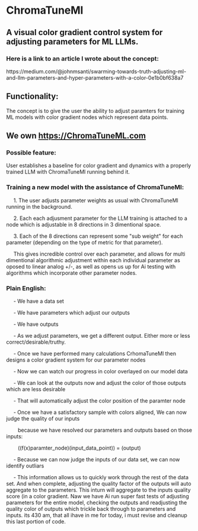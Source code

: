 # **ChromaTuneMl**
## A visual color gradient control system for adjusting parameters for ML LLMs.
### Here is a link to an article I wrote about the concept:<br>
<p> https://medium.com/@johnmsanti/swarming-towards-truth-adjusting-ml-and-llm-parameters-and-hyper-parameters-with-a-color-0e1b0bf638a7 </p>

## Functionality:
<p>The concept is to give the user the ability to adjust paramters for training ML models with 
  color gradient nodes which represent data points.</p>

## We own https://ChromaTuneML.com
### Possible feature:
<p>User establishes a baseline for color gradient and dynamics with a properly trained LLM
  with ChromaTuneMl running behind it.</p>

### Training a new model with the assistance of ChromaTuneMl:
<p>&nbsp;&nbsp;&nbsp;&nbsp;&nbsp;1. The user adjusts parameter weights as usual with
  ChromaTuneMl running in the background.</p>
<p>&nbsp;&nbsp;&nbsp;&nbsp;&nbsp;2. Each each adjusment parameter for the LLM training
  is attached to a node which is adjustable in 8 directions in 3 dimentional space.</p>
<p>&nbsp;&nbsp;&nbsp;&nbsp;&nbsp;3. Each of the 8 directions can represent some "sub weight"
  for each parameter (depending on the type of metric for that parameter).</p>
<p><p>&nbsp;&nbsp;&nbsp;&nbsp;&nbsp;This gives incredible control over each parameter, 
  and allows for multi dimentional algorithmic adjustment within each individual parameter 
  as oposed to linear analog +/-, as well as opens us up for Ai testing with algorithms
  which incorporate other parameter nodes.</p>

### Plain English:
<p>&nbsp;&nbsp;&nbsp;&nbsp;&nbsp;- We have a data set</p>
<p>&nbsp;&nbsp;&nbsp;&nbsp;&nbsp;- We have parameters which adjust our outputs</p>
<p>&nbsp;&nbsp;&nbsp;&nbsp;&nbsp;- We have outputs</p>
<p>&nbsp;&nbsp;&nbsp;&nbsp;&nbsp;- As we adjust parameters, we get a different output.
  Either more or less correct/desirable/truthy.</p>
<p>&nbsp;&nbsp;&nbsp;&nbsp;&nbsp;- Once we have performed many calculations CrhomaTuneMl 
  then designs a color gradient system for our parameter nodes</p>
<p>&nbsp;&nbsp;&nbsp;&nbsp;&nbsp;- Now we can watch our progress in color overlayed on our model data</p>
<p>&nbsp;&nbsp;&nbsp;&nbsp;&nbsp;- We can look at the outputs now and adjust the color of those
  outputs which are less desirable</p>
<p>&nbsp;&nbsp;&nbsp;&nbsp;&nbsp;- That will automatically adjust the color position of the
  paramter node</p>
<p>&nbsp;&nbsp;&nbsp;&nbsp;&nbsp;- Once we have a satisfactory sample with colors aligned, 
  We can now judge the quality of our inputs
  <p>&nbsp;&nbsp;&nbsp;&nbsp;&nbsp;&nbsp;&nbsp;&nbsp;because we have resolved our parameters and 
  outputs based on those inputs: 
<p>&nbsp;&nbsp;&nbsp;&nbsp;&nbsp;&nbsp;&nbsp;&nbsp;((f(x)paramter_node)(input_data_point)) = (output)
<p>&nbsp;&nbsp;&nbsp;&nbsp;&nbsp;- Because we can now judge the inputs of our data set, we can now identify outliars</p>
<p>&nbsp;&nbsp;&nbsp;&nbsp;&nbsp;- This information allows us to quickly work through the rest of the data set. And when complete, adjusting the quality factor of the outputs will auto aggregate to the parameters. This inturn will aggregate to the inputs quality score (in a color gradient. Naw we have Ai run super fast tests of adjusting parameters for the entire model, checking the outputs and readjusting the quality color of outputs which trickle back through to parameters and inputs. its 430 am, that all ihave in me for today, i must revise and cleanup this last portion of code. 
